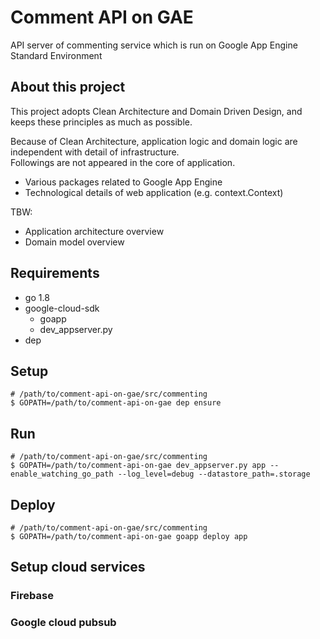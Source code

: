# Comment API on GAE

API server of commenting service which is run on Google App Engine Standard Environment

## About this project

This project adopts Clean Architecture and Domain Driven Design, and keeps these principles as much as possible.

Because of Clean Architecture, application logic and domain logic are independent with detail of infrastructure.  
Followings are not appeared in the core of application.

- Various packages related to Google App Engine
- Technological details of web application (e.g. context.Context)

TBW:
- Application architecture overview
- Domain model overview

## Requirements

- go 1.8
- google-cloud-sdk
    - goapp
    - dev_appserver.py
- dep

## Setup

```shell
# /path/to/comment-api-on-gae/src/commenting
$ GOPATH=/path/to/comment-api-on-gae dep ensure
```

## Run

```shell
# /path/to/comment-api-on-gae/src/commenting
$ GOPATH=/path/to/comment-api-on-gae dev_appserver.py app --enable_watching_go_path --log_level=debug --datastore_path=.storage
```

## Deploy

```shell
# /path/to/comment-api-on-gae/src/commenting
$ GOPATH=/path/to/comment-api-on-gae goapp deploy app
```

## Setup cloud services

### Firebase

### Google cloud pubsub

